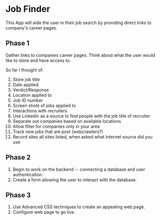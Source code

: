 # Job Finder

This App will aide the user in their job search by providing direct links to company's career pages. 

## Phase 1

Gather links to companies career pages. Think about what the user would like to store and have access to. 

So far I thought of:

1. Store job title
2. Date applied
3. Verdict/Response
4. Location applied to
5. Job ID number
6. Screen shots of jobs applied to
7. Interactions with recruiters
8. Use Linkedin as a source to find people with the job title of recruiter
7. Separate out companies based on available locations
8. Allow filter for companies only in your area
9. Track new jobs that are post (webcrawlers?)
10. Record sites all sites listed, when asked what Internet source did you use

## Phase 2
1. Begin to work on the backend -- connecting a database and user authentication.
2. Create a form allowing the user to interact with the database.

## Phase 3
1. Use Advanced CSS techniques to create an appealing web page.
2. Configure web page to go live. 
